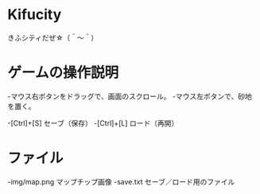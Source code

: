 # Kifucity
きふシティだぜ☆（＾～＾）

ゲームの操作説明
================

-マウス右ボタンをドラッグで、画面のスクロール。
-マウス左ボタンで、砂地を置く。

-[Ctrl]+[S] セーブ（保存）
-[Ctrl]+[L] ロード（再開）

ファイル
========

-img/map.png マップチップ画像
-save.txt セーブ／ロード用のファイル


